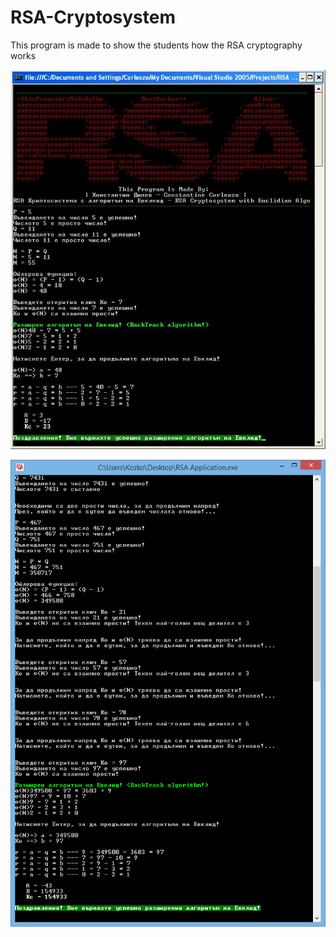 # RSA-Cryptosystem
This program is made to show the students how the RSA cryptography works

![](/Clean%20RSA.JPG)

![](/RSA%20big%20numbers.png)
